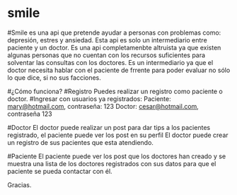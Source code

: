 # smile
#Smile es una api que pretende ayudar a personas con problemas como: depresión, estres y ansiedad.
Esta api es solo un intermediario entre paciente y un doctor.
Es una api completamenbte altruista ya que existen algunas personas que no cuentan con los recursos suficientes 
para solventar las consultas con los doctores.
Es un intermediario ya que el doctor necesita hablar con el paciente de frrente para poder evaluar no sólo lo que dice, si no sus facciones.  

#¿Cómo funciona?
#Registro
Puedes realizar un registro como paciente o doctor.
#Ingresar con usuarios ya registrados:
Paciente: mary@hotmail.com, contraseña: 123
Doctor: cesar@hotmail.com, contraseña 123 

#Doctor
El doctor puede realizar un post para dar tips a los pacientes registrado, el paciente puede ver los post en su perfil
El doctor puede crear un registro de sus pacientes que esta atendiendo.

#Paciente 
El paciente puede ver los post que los doctores han creado y se muestra una lista de los doctores registrados con sus datos
para que el paciente se pueda contactar con él. 

Gracias.
